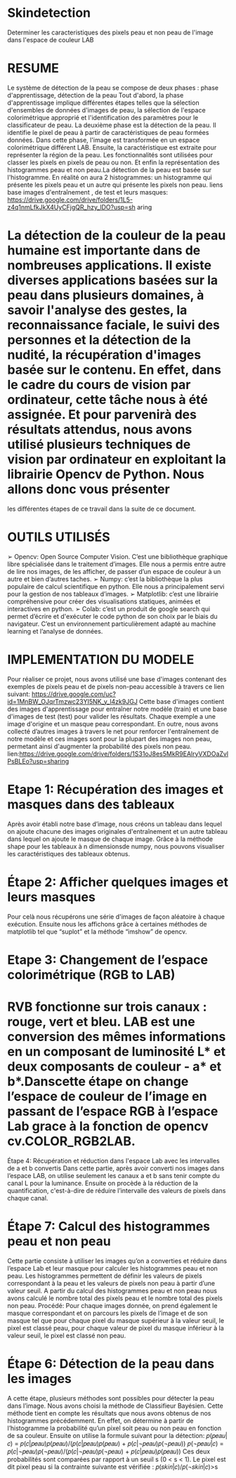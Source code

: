# Skindetection
Determiner les caracteristiques des pixels peau et non peau de l'image dans l'espace de couleur LAB
# RESUME
Le système de détection de la peau se compose de deux phases : phase d'apprentissage, détection de la peau Tout d'abord, la phase d'apprentissage implique différentes étapes telles que la sélection d'ensembles de données d'images de peau, la sélection de l'espace
colorimétrique approprié et l'identification des paramètres pour le classificateur de peau. La deuxième phase est la détection de la peau. Il identifie le pixel de peau à partir de caractéristiques de peau formées données. Dans cette phase, l'image est transformée en un espace colorimétrique différent LAB. Ensuite, la caractéristique est extraite pour représenter la région de la peau. Les fonctionnalités sont utilisées pour classer les pixels en pixels de peau ou non. Et enfin la représentation des histogrammes peau et non peau.La détection de la peau est basée sur l'histogramme. En réalité on aura 2 histogrammes: un histogramme qui présente les pixels peau et un autre qui présente les pixels non peau.
liens base images d'entraînement , de test et leurs masques: https://drive.google.com/drive/folders/1L5-z4q1nmLfkJkX4UyCFjgQR_hzy_lDO?usp=sh
aring
# La détection de la couleur de la peau humaine est importante dans de nombreuses applications. Il existe diverses applications basées sur la peau dans plusieurs domaines, à savoir l'analyse des gestes, la reconnaissance faciale, le suivi des personnes et la détection de la nudité, la récupération d'images basée sur le contenu. En effet, dans le cadre du cours de vision par ordinateur, cette tâche nous à été assignée. Et pour parvenirà des résultats attendus, nous avons utilisé plusieurs techniques de vision par ordinateur en exploitant la librairie Opencv de Python. Nous allons donc vous présenter
les différentes étapes de ce travail dans la suite de ce document.
# OUTILS UTILISÉS
➢ Opencv: Open Source Computer Vision. C’est une bibliothèque graphique libre spécialisée dans le traitement d’images. Elle nous a permis entre autre de lire nos images, de les afficher, de passer d’un espace de couleur à un autre et bien d’autres taches.
➢ Numpy: c’est la bibliothèque la plus populaire de calcul scientifique en python. Elle nous a principalement servi pour la gestion de nos tableaux d’images.
➢ Matplotlib: c’est une librairie compréhensive pour créer des visualisations statiques, animées et interactives en python.
➢ Colab: c’est un produit de google search qui permet d’écrire et d'exécuter le code python de son choix par le biais du navigateur. C’est un environnement
particulièrement adapté au machine learning et l’analyse de données.
# IMPLEMENTATION DU MODELE
Pour réaliser ce projet, nous avons utilisé une base d'images contenant des exemples de pixels peau et de
pixels non-peau accessible à travers ce lien suivant: https://drive.google.com/uc?id=1MnBW_OJqrTmzwc23YI5NK_y_l4zk9JGJ
Cette base d'images contient des images d'apprentissage pour entraîner notre modèle (train) et une base d'images de test (test) pour valider les résultats. Chaque exemple a une image d'origine et un masque peau correspondant. En outre, nous avons collecté d’autres images à travers le net pour renforcer
l'entraînement de notre modèle et ces images sont pour la plupart des images non peau, permetant ainsi d'augmenter la probabilité des pixels non peau.
lien:https://drive.google.com/drive/folders/1S31oJ8es5MkR9EAlryVXDOaZvlPsBLEo?usp=sharing
# Etape 1: Récupération des images et masques dans des tableaux
Après avoir établi notre base d’image, nous créons un tableau dans lequel on ajoute chacune des images originales d'entraînement et un autre tableau dans lequel on ajoute le masque de chaque image. Grâce à la méthode shape pour les tableaux à n dimensionsde numpy, nous pouvons visualiser les caractéristiques des tableaux obtenus.
# Étape 2: Afficher quelques images et leurs masques
Pour celà nous récupérons une série d'images de façon aléatoire à chaque exécution. Ensuite nous les affichons grâce à certaines méthodes de matplotlib tel que “suplot” et la méthode “imshow” de opencv.
# Etape 3: Changement de l’espace colorimétrique (RGB to LAB)
# RVB fonctionne sur trois canaux : rouge, vert et bleu. LAB est une conversion des mêmes informations en un composant de luminosité L* et deux composants de couleur - a* et b*.Danscette étape on change l’espace de couleur de l’image en passant de l’espace RGB à l’espace Lab grace à la fonction de opencv cv.COLOR_RGB2LAB.
Étape 4: Récupération et réduction dans l'espace Lab avec les intervalles de a et b convertis 
Dans cette partie, après avoir converti nos images dans l’espace LAB, on utilise seulement les canaux a et b sans tenir compte du canal L pour la luminance. Ensuite on procède à la réduction de la quantification, c'est-à-dire de réduire l’intervalle des valeurs de pixels dans chaque canal.
# Étape 7: Calcul des histogrammes peau et non peau
Cette partie consiste à utiliser les images qu’on a converties et réduire dans l’espace Lab et leur masque pour calculer les histogrammes peau et non peau. Les histogrammes permettent de définir les valeurs de pixels correspondant à la peau et les valeurs de pixels non peau à partir d’une valeur seuil.
A partir du calcul des histogrammes peau et non peau nous avons calculé le nombre total des pixels peau et le nombre total des pixels non peau.
Procédé: Pour chaque images donnée, on prend également le masque correspondant et on parcours les pixels de l’image et de son masque tel que pour chaque pixel du masque supérieur à la valeur seuil, le pixel est classé peau, pour chaque valeur de pixel du masque inférieur à la valeur seuil, le pixel est classé non peau.
# Étape 6: Détection de la peau dans les images
A cette étape, plusieurs méthodes sont possibles pour détecter la peau dans l’image. Nous avons choisi la méthode de Classifieur Bayésien. Cette méthode tient en compte les résultats que nous avons obtenus de nos histogrammes précédemment. En effet, on détermine à partir de l’histogramme la probabilité qu’un pixel soit peau ou non peau en fonction de sa couleur. Ensuite on utilise la formule suivant pour la détection:
𝑝(𝑝𝑒𝑎𝑢|𝑐) = 𝑝(𝑐|𝑝𝑒𝑎𝑢)𝑝(𝑝𝑒𝑎𝑢)/(𝑝(𝑐|𝑝𝑒𝑎𝑢)𝑝(𝑝𝑒𝑎𝑢) + 𝑝(𝑐|¬𝑝𝑒𝑎𝑢)𝑝(¬𝑝𝑒𝑎𝑢))
𝑝(¬𝑝𝑒𝑎𝑢|𝑐) = 𝑝(𝑐|¬𝑝𝑒𝑎𝑢)𝑝(¬𝑝𝑒𝑎𝑢)/(𝑝(𝑐|¬𝑝𝑒𝑎𝑢)𝑝(¬𝑝𝑒𝑎𝑢) + 𝑝(𝑐|𝑝𝑒𝑎𝑢)𝑝(𝑝𝑒𝑎𝑢))
Ces deux probabilités sont comparées par rapport à un seuil s (0 < s < 1). Le pixel est dit pixel peau si la contrainte suivante est vérifiée :
𝑝(𝑠𝑘𝑖𝑛|𝑐)/𝑝(¬𝑠𝑘𝑖𝑛|𝑐)>s
